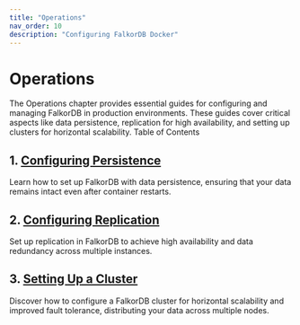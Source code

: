 ```yaml
---
title: "Operations"
nav_order: 10
description: "Configuring FalkorDB Docker"
---
```


# Operations

The Operations chapter provides essential guides for configuring and managing FalkorDB in production environments. These guides cover critical aspects like data persistence, replication for high availability, and setting up clusters for horizontal scalability.
Table of Contents

## 1. [Configuring Persistence](/operation/persistence)

Learn how to set up FalkorDB with data persistence, ensuring that your data remains intact even after container restarts.

## 2. [Configuring Replication](/operation/replication)

Set up replication in FalkorDB to achieve high availability and data redundancy across multiple instances.

## 3. [Setting Up a Cluster](/operation/cluster)

Discover how to configure a FalkorDB cluster for horizontal scalability and improved fault tolerance, distributing your data across multiple nodes.